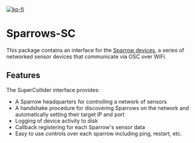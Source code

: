 [![ko-fi](https://ko-fi.com/img/githubbutton_sm.svg)](https://ko-fi.com/X8X6RXV10)

# Sparrows-SC

This package contains an interface for the [Sparrow devices](https://github.com/madskjeldgaard/Sparrows), a series of networked sensor devices that communicate via OSC over WiFi.

## Features

The SuperCollider interface provides:

- A Sparrow headquarters for controlling a network of sensors
- A handshake procedure for discovering Sparrows on the network and automatically setting their target IP and port
- Logging of device activity to disk
- Callback registering for each Sparrow's sensor data
- Easy to use controls over each sparrow including ping, restart, etc.

